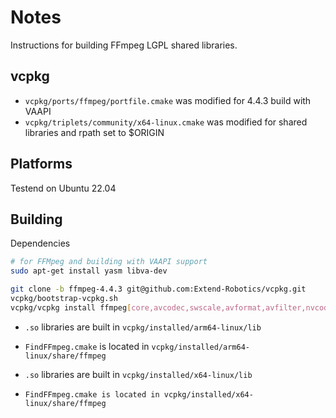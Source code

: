 # Notes

Instructions for building FFmpeg LGPL shared libraries.


## vcpkg

- `vcpkg/ports/ffmpeg/portfile.cmake` was modified for 4.4.3 build with VAAPI
- `vcpkg/triplets/community/x64-linux.cmake` was modified for shared libraries and rpath set to $ORIGIN

## Platforms

Testend on Ubuntu 22.04

## Building

Dependencies

```bash
# for FFMpeg and building with VAAPI support
sudo apt-get install yasm libva-dev
```

```bash
git clone -b ffmpeg-4.4.3 git@github.com:Extend-Robotics/vcpkg.git
vcpkg/bootstrap-vcpkg.sh
vcpkg/vcpkg install ffmpeg[core,avcodec,swscale,avformat,avfilter,nvcodec]
```


- `.so` libraries are built in `vcpkg/installed/arm64-linux/lib`
- `FindFFmpeg.cmake` is located in `vcpkg/installed/arm64-linux/share/ffmpeg`

- `.so` libraries are built in `vcpkg/installed/x64-linux/lib`
- `FindFFmpeg.cmake is located in vcpkg/installed/x64-linux/share/ffmpeg`
